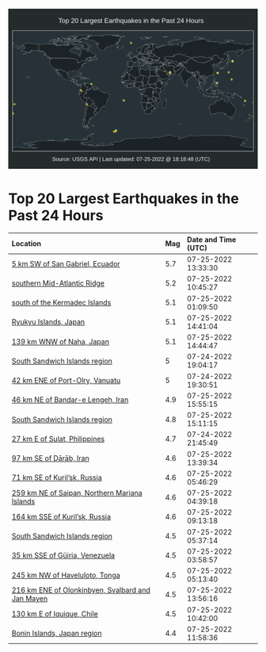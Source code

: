 ![Map](./map.png)

# Top 20 Largest Earthquakes in the Past 24 Hours

| Location | Mag | Date and Time (UTC) |
|:---|:---|:---|
| [5 km SW of San Gabriel, Ecuador](https://earthquake.usgs.gov/earthquakes/eventpage/us7000htbb) | 5.7 | 07-25-2022 13:33:30 |
| [southern Mid-Atlantic Ridge](https://earthquake.usgs.gov/earthquakes/eventpage/us7000htag) | 5.2 | 07-25-2022 10:45:27 |
| [south of the Kermadec Islands](https://earthquake.usgs.gov/earthquakes/eventpage/us7000ht8a) | 5.1 | 07-25-2022 01:09:50 |
| [Ryukyu Islands, Japan](https://earthquake.usgs.gov/earthquakes/eventpage/us7000htbq) | 5.1 | 07-25-2022 14:41:04 |
| [139 km WNW of Naha, Japan](https://earthquake.usgs.gov/earthquakes/eventpage/us7000htbs) | 5.1 | 07-25-2022 14:44:47 |
| [South Sandwich Islands region](https://earthquake.usgs.gov/earthquakes/eventpage/us7000ht5t) | 5 | 07-24-2022 19:04:17 |
| [42 km ENE of Port-Olry, Vanuatu](https://earthquake.usgs.gov/earthquakes/eventpage/us7000ht6g) | 5 | 07-24-2022 19:30:51 |
| [46 km NE of Bandar-e Lengeh, Iran](https://earthquake.usgs.gov/earthquakes/eventpage/us7000htc5) | 4.9 | 07-25-2022 15:55:15 |
| [South Sandwich Islands region](https://earthquake.usgs.gov/earthquakes/eventpage/us7000htc0) | 4.8 | 07-25-2022 15:11:15 |
| [27 km E of Sulat, Philippines](https://earthquake.usgs.gov/earthquakes/eventpage/us7000ht7b) | 4.7 | 07-24-2022 21:45:49 |
| [97 km SE of Dārāb, Iran](https://earthquake.usgs.gov/earthquakes/eventpage/us7000htbd) | 4.6 | 07-25-2022 13:39:34 |
| [71 km SE of Kuril’sk, Russia](https://earthquake.usgs.gov/earthquakes/eventpage/us7000ht9a) | 4.6 | 07-25-2022 05:46:29 |
| [259 km NE of Saipan, Northern Mariana Islands](https://earthquake.usgs.gov/earthquakes/eventpage/us7000ht8x) | 4.6 | 07-25-2022 04:39:18 |
| [164 km SSE of Kuril’sk, Russia](https://earthquake.usgs.gov/earthquakes/eventpage/us7000hta6) | 4.6 | 07-25-2022 09:13:18 |
| [South Sandwich Islands region](https://earthquake.usgs.gov/earthquakes/eventpage/us7000ht97) | 4.5 | 07-25-2022 05:37:14 |
| [35 km SSE of Güiria, Venezuela](https://earthquake.usgs.gov/earthquakes/eventpage/us7000ht8v) | 4.5 | 07-25-2022 03:58:57 |
| [245 km NW of Haveluloto, Tonga](https://earthquake.usgs.gov/earthquakes/eventpage/us7000ht99) | 4.5 | 07-25-2022 05:13:40 |
| [216 km ENE of Olonkinbyen, Svalbard and Jan Mayen](https://earthquake.usgs.gov/earthquakes/eventpage/us7000htbh) | 4.5 | 07-25-2022 13:56:16 |
| [130 km E of Iquique, Chile](https://earthquake.usgs.gov/earthquakes/eventpage/us7000htaf) | 4.5 | 07-25-2022 10:42:00 |
| [Bonin Islands, Japan region](https://earthquake.usgs.gov/earthquakes/eventpage/us7000htap) | 4.4 | 07-25-2022 11:58:36 |
